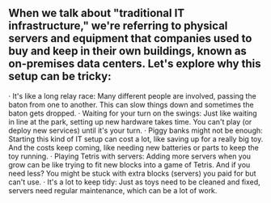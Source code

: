 ## When we talk about "traditional IT infrastructure," we're referring to physical servers and equipment that companies used to buy and keep in their own buildings, known as on-premises data centers. Let's explore why this setup can be tricky:
·       It's like a long relay race: Many different people are involved, passing the baton from one to another. This can slow things down and sometimes the baton gets dropped.
·       Waiting for your turn on the swings: Just like waiting in line at the park, setting up new hardware takes time. You can't play (or deploy new services) until it's your turn.
·       Piggy banks might not be enough: Starting this kind of IT setup can cost a lot, like saving up for a really big toy. And the costs keep coming, like needing new batteries or parts to keep the toy running.
·       Playing Tetris with servers: Adding more servers when you grow can be like trying to fit new blocks into a game of Tetris. And if you need less? You might be stuck with extra blocks (servers) you paid for but can't use.
·       It's a lot to keep tidy: Just as toys need to be cleaned and fixed, servers need regular maintenance, which can be a lot of work.
